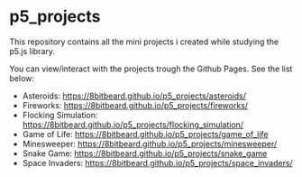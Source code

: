 # p5_projects
This repository contains all the mini projects i created while studying the p5.js library.

You can view/interact with the projects trough the Github Pages. See the list below:
- Asteroids: https://8bitbeard.github.io/p5_projects/asteroids/
- Fireworks: https://8bitbeard.github.io/p5_projects/fireworks/
- Flocking Simulation: https://8bitbeard.github.io/p5_projects/flocking_simulation/
- Game of Life: https://8bitbeard.github.io/p5_projects/game_of_life
- Minesweeper: https://8bitbeard.github.io/p5_projects/minesweeper/
- Snake Game: https://8bitbeard.github.io/p5_projects/snake_game
- Space Invaders: https://8bitbeard.github.io/p5_projects/space_invaders/
